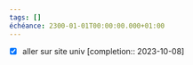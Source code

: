 ```yaml
---
tags: []
échéance: 2300-01-01T00:00:00.000+01:00
---
```

- [x] aller sur site univ  [completion:: 2023-10-08]